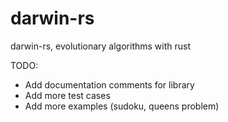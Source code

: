 # darwin-rs
darwin-rs, evolutionary algorithms with rust

TODO:
* Add documentation comments for library
* Add more test cases
* Add more examples (sudoku, queens problem)
